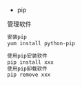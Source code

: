 * pip

管理软件

```Java
安装pip
yum install python-pip

使用pip安装软件
pip install xxx
使用pip卸载软件
pip remove xxx

```
